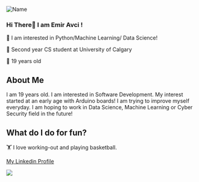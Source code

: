 ![Name](https://user-images.githubusercontent.com/53044008/114941969-85894100-9e4c-11eb-9528-4139bab5ff1d.png)
### Hi There👋 I am Emir Avci !
🔭 I am interested in Python/Machine Learning/ Data Science!

🏫 Second year CS student at University of Calgary

🔑 19 years old

## About Me

I am 19 years old. I am interested in Software Development. My interest started at an early age with Arduino boards! I am trying to improve myself everyday.
I am hoping to work in Data Science, Machine Learning or Cyber Security field in the future!

## What do I do for fun?

🏋️ I love working-out and playing basketball. 

[My Linkedin Profile](https://www.linkedin.com/in/selcukemiravci/)

![](https://komarev.com/ghpvc/?username=emiravc)
